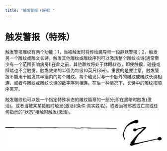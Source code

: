 ```yaml
---
title: "触发警报（特殊）"
---
```

# 触发警报（特殊）

触发警报雕纹有两个功能：1，当被触发时将传给魔导师一段静默警报；2，触发另一个雕纹或雕文长诗。触发其他雕纹或雕纹序列可以激活整个雕纹长诗(通常至少有一个范围影响病房)!在此之前，其他雕纹将处于休眠状态，即使触摸，碰撞或踩踏也不会触发。触发效果的半径为每级10英尺(3米)。重要的是要注意，触发警报不能用于触发其半径内的每个雕纹。每个触发只与一个额外的雕纹或雕纹长诗相连，或者与雕纹或雕纹长诗的数字序列相连。在后一种情况下，长诗中的雕纹按顺序离开。

触发雕纹也可以是一个指定特殊状态的雕纹篇章的一部分;即在黑暗时触发(激活)。或者当被某某接触时触发(激活)(条件:真实姓名)，或者当被邪恶或亡灵或任何指示的“状态”接触时触发(激活)。

![image-20240708101022415](./assets/image-20240708101022415.webp)
